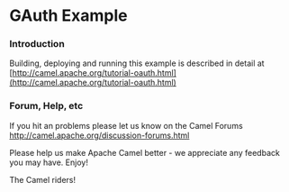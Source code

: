 # GAuth Example

### Introduction
Building, deploying and running this example is described in detail at [http://camel.apache.org/tutorial-oauth.html](http://camel.apache.org/tutorial-oauth.html)

### Forum, Help, etc

If you hit an problems please let us know on the Camel Forums
	<http://camel.apache.org/discussion-forums.html>

Please help us make Apache Camel better - we appreciate any feedback you may
have.  Enjoy!


The Camel riders!
